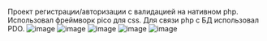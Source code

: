 Проект регистрации/авторизации с валидацией на нативном php.
Использовал фреймворк pico для css.
Для связи php с БД использовал PDO.
![image](https://github.com/Asi1124/register/assets/149960376/55346d4a-b518-4777-b18d-f56587311ea9)
![image](https://github.com/Asi1124/register/assets/149960376/a2d1039d-8f56-44b3-b115-2f346d1a849e)
![image](https://github.com/Asi1124/register/assets/149960376/b62b3dac-7cfa-40d2-837e-722b298684c5)
![image](https://github.com/Asi1124/register/assets/149960376/c03eac06-29ee-43a6-973c-b4a8bde12c84)
![image](https://github.com/Asi1124/register/assets/149960376/4fc45765-1181-4846-a3ae-7eb5dfd2bb60)
